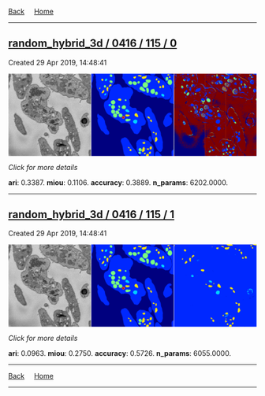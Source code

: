 
[Back](..)&nbsp;&nbsp;&nbsp;&nbsp;&nbsp;[Home](https://leapmanlab.github.io/snapshots)

---

<div class="summary"><a href="0"><h2>random_hybrid_3d / 0416 / 115 / 0</h2></a><p>Created 29 Apr 2019, 14:48:41
</p><a href="0"><img src="0/media/summary.png" align="center"></a><p>
<i>Click for more details</i>
</p></div>

**ari**: 0.3387. **miou**: 0.1106. **accuracy**: 0.3889. **n_params**: 6202.0000. 

---

<div class="summary"><a href="1"><h2>random_hybrid_3d / 0416 / 115 / 1</h2></a><p>Created 29 Apr 2019, 14:48:41
</p><a href="1"><img src="1/media/summary.png" align="center"></a><p>
<i>Click for more details</i>
</p></div>

**ari**: 0.0963. **miou**: 0.2750. **accuracy**: 0.5726. **n_params**: 6055.0000. 

---

[Back](..)&nbsp;&nbsp;&nbsp;&nbsp;&nbsp;[Home](https://leapmanlab.github.io/snapshots)

---